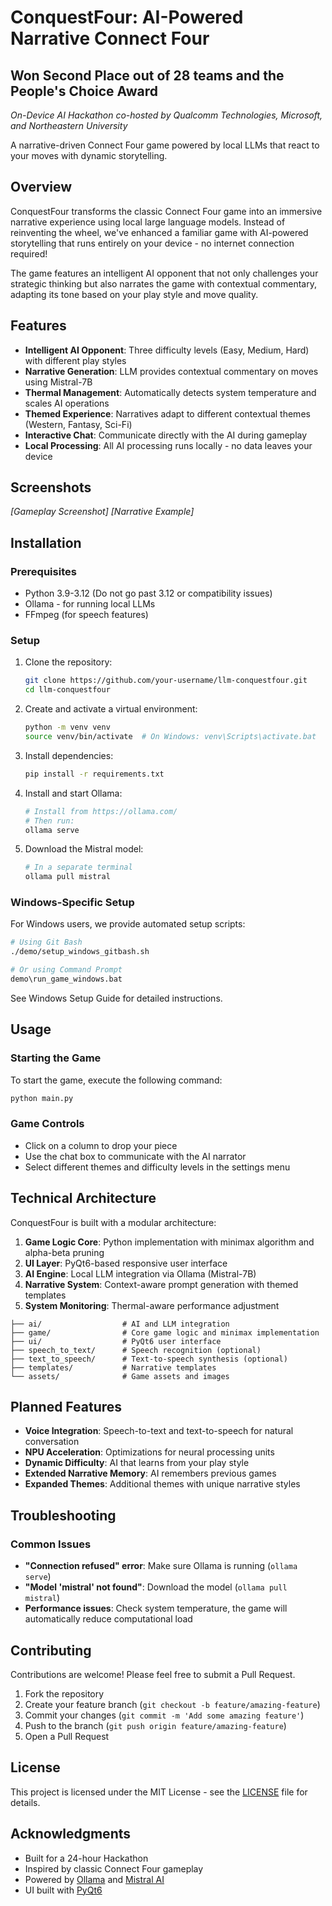 # ConquestFour: AI-Powered Narrative Connect Four
## Won Second Place out of 28 teams and the People's Choice Award

*On-Device AI Hackathon co-hosted by Qualcomm Technologies, Microsoft, and Northeastern University*

A narrative-driven Connect Four game powered by local LLMs that react to your moves with dynamic storytelling.

## Overview

ConquestFour transforms the classic Connect Four game into an immersive narrative experience using local large language models. Instead of reinventing the wheel, we've enhanced a familiar game with AI-powered storytelling that runs entirely on your device - no internet connection required!

The game features an intelligent AI opponent that not only challenges your strategic thinking but also narrates the game with contextual commentary, adapting its tone based on your play style and move quality.

## Features

- **Intelligent AI Opponent**: Three difficulty levels (Easy, Medium, Hard) with different play styles
- **Narrative Generation**: LLM provides contextual commentary on moves using Mistral-7B
- **Thermal Management**: Automatically detects system temperature and scales AI operations
- **Themed Experience**: Narratives adapt to different contextual themes (Western, Fantasy, Sci-Fi)
- **Interactive Chat**: Communicate directly with the AI during gameplay
- **Local Processing**: All AI processing runs locally - no data leaves your device

## Screenshots

*[Gameplay Screenshot]* *[Narrative Example]*

## Installation

### Prerequisites

- Python 3.9-3.12 (Do not go past 3.12 or compatibility issues)
- Ollama - for running local LLMs
- FFmpeg (for speech features)

### Setup

1. Clone the repository:
   ```bash
   git clone https://github.com/your-username/llm-conquestfour.git
   cd llm-conquestfour
   ```

2. Create and activate a virtual environment:
   ```bash
   python -m venv venv
   source venv/bin/activate  # On Windows: venv\Scripts\activate.bat
   ```

3. Install dependencies:
   ```bash
   pip install -r requirements.txt
   ```

4. Install and start Ollama:
   ```bash
   # Install from https://ollama.com/
   # Then run:
   ollama serve
   ```

5. Download the Mistral model:
   ```bash
   # In a separate terminal
   ollama pull mistral
   ```

### Windows-Specific Setup

For Windows users, we provide automated setup scripts:

```bash
# Using Git Bash
./demo/setup_windows_gitbash.sh

# Or using Command Prompt
demo\run_game_windows.bat
```

See Windows Setup Guide for detailed instructions.

## Usage

### Starting the Game

To start the game, execute the following command:

```bash
python main.py
```

### Game Controls

- Click on a column to drop your piece
- Use the chat box to communicate with the AI narrator
- Select different themes and difficulty levels in the settings menu

## Technical Architecture

ConquestFour is built with a modular architecture:

1. **Game Logic Core**: Python implementation with minimax algorithm and alpha-beta pruning
2. **UI Layer**: PyQt6-based responsive user interface
3. **AI Engine**: Local LLM integration via Ollama (Mistral-7B)
4. **Narrative System**: Context-aware prompt generation with themed templates
5. **System Monitoring**: Thermal-aware performance adjustment

```
├── ai/                  # AI and LLM integration
├── game/                # Core game logic and minimax implementation
├── ui/                  # PyQt6 user interface
├── speech_to_text/      # Speech recognition (optional)
├── text_to_speech/      # Text-to-speech synthesis (optional)
├── templates/           # Narrative templates
└── assets/              # Game assets and images
```

## Planned Features

- **Voice Integration**: Speech-to-text and text-to-speech for natural conversation
- **NPU Acceleration**: Optimizations for neural processing units
- **Dynamic Difficulty**: AI that learns from your play style
- **Extended Narrative Memory**: AI remembers previous games
- **Expanded Themes**: Additional themes with unique narrative styles

## Troubleshooting

### Common Issues

- **"Connection refused" error**: Make sure Ollama is running (`ollama serve`)
- **"Model 'mistral' not found"**: Download the model (`ollama pull mistral`)
- **Performance issues**: Check system temperature, the game will automatically reduce computational load

## Contributing

Contributions are welcome! Please feel free to submit a Pull Request.

1. Fork the repository
2. Create your feature branch (`git checkout -b feature/amazing-feature`)
3. Commit your changes (`git commit -m 'Add some amazing feature'`)
4. Push to the branch (`git push origin feature/amazing-feature`)
5. Open a Pull Request

## License

This project is licensed under the MIT License - see the [LICENSE](LICENSE) file for details.

## Acknowledgments

- Built for a 24-hour Hackathon
- Inspired by classic Connect Four gameplay
- Powered by [Ollama](https://ollama.com/) and [Mistral AI](https://mistral.ai/)
- UI built with [PyQt6](https://www.riverbankcomputing.com/software/pyqt/)
